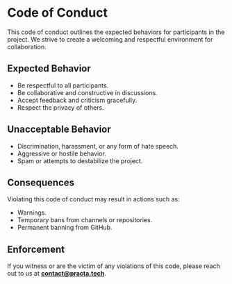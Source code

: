 # Code of Conduct

This code of conduct outlines the expected behaviors for participants in the project. We strive to create a welcoming and respectful environment for collaboration.

## Expected Behavior

- Be respectful to all participants.
- Be collaborative and constructive in discussions.
- Accept feedback and criticism gracefully.
- Respect the privacy of others.

## Unacceptable Behavior

- Discrimination, harassment, or any form of hate speech.
- Aggressive or hostile behavior.
- Spam or attempts to destabilize the project.

## Consequences

Violating this code of conduct may result in actions such as:
- Warnings.
- Temporary bans from channels or repositories.
- Permanent banning from GitHub.

## Enforcement

If you witness or are the victim of any violations of this code, please reach out to us at **contact@practa.tech**.
